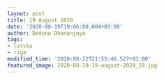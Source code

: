 ```yaml
---
layout: post
title: 19 August 2020
date: '2020-08-19T19:06:00.004+03:00'
author: Dedunu Dhananjaya
tags:
- latvia
- riga
modified_time: '2020-08-22T21:55:46.527+03:00'
featured_image: 2020-08-19-19-august-2020_19.jpg
---
```

